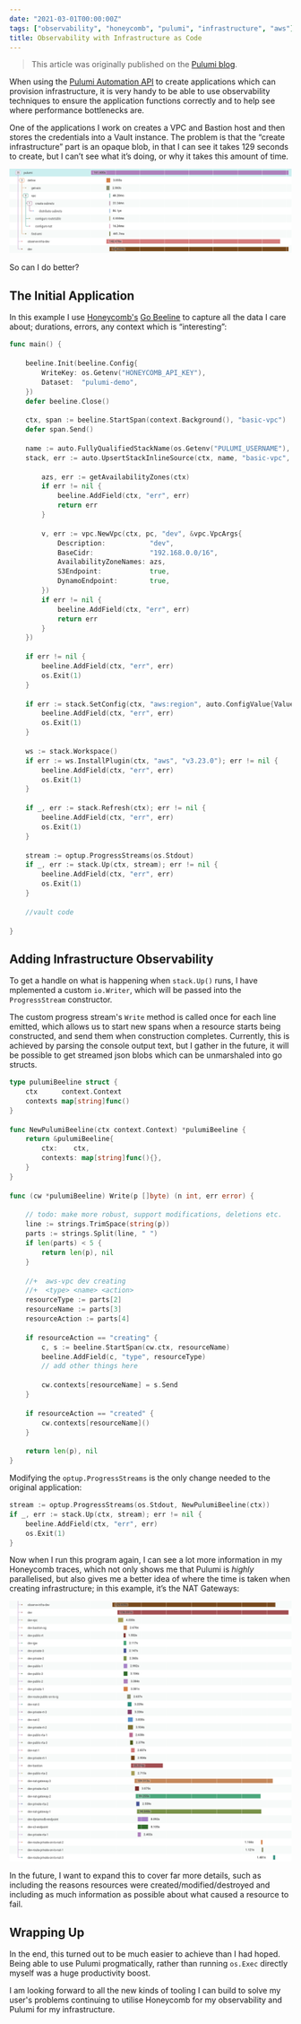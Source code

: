 ```yaml
---
date: "2021-03-01T00:00:00Z"
tags: ["observability", "honeycomb", "pulumi", "infrastructure", "aws"]
title: Observability with Infrastructure as Code
---
```


> This article was originally published on the [Pulumi blog](https://www.pulumi.com/blog/observability-with-infrastructure-as-code/).

When using the [Pulumi Automation API](https://www.pulumi.com/blog/tag/automation-api/) to create applications which can provision infrastructure, it is very handy to be able to use observability techniques to ensure the application functions correctly and to help see where performance bottlenecks are.

One of the applications I work on creates a VPC and Bastion host and then stores the credentials into a Vault instance.  The problem is that the “create infrastructure” part is an opaque blob, in that I can see it takes 129 seconds to create, but I can’t see what it’s doing, or why it takes this amount of time.

![honeycomb traces of one pulumi stack resource](/images/pulumi-observability-before.png)

So can I do better?

## The Initial Application

In this example I use [Honeycomb's](https://honeycomb.io/) [Go Beeline](https://github.com/honeycombio/beeline-go/) to capture all the data I care about; durations, errors, any context which is “interesting”:


```go
func main() {

	beeline.Init(beeline.Config{
		WriteKey: os.Getenv("HONEYCOMB_API_KEY"),
		Dataset:  "pulumi-demo",
	})
	defer beeline.Close()

	ctx, span := beeline.StartSpan(context.Background(), "basic-vpc")
	defer span.Send()

	name := auto.FullyQualifiedStackName(os.Getenv("PULUMI_USERNAME"), "basic-vpc", "dev")
	stack, err := auto.UpsertStackInlineSource(ctx, name, "basic-vpc", func(pc *pulumi.Context) error {

		azs, err := getAvailabilityZones(ctx)
		if err != nil {
			beeline.AddField(ctx, "err", err)
			return err
		}

		v, err := vpc.NewVpc(ctx, pc, "dev", &vpc.VpcArgs{
			Description:           "dev",
			BaseCidr:              "192.168.0.0/16",
			AvailabilityZoneNames: azs,
			S3Endpoint:            true,
			DynamoEndpoint:        true,
		})
		if err != nil {
			beeline.AddField(ctx, "err", err)
			return err
		}
	})

	if err != nil {
		beeline.AddField(ctx, "err", err)
		os.Exit(1)
	}

	if err := stack.SetConfig(ctx, "aws:region", auto.ConfigValue{Value: os.Getenv("PULUMI_REGION")}); err != nil {
		beeline.AddField(ctx, "err", err)
		os.Exit(1)
	}

	ws := stack.Workspace()
	if err := ws.InstallPlugin(ctx, "aws", "v3.23.0"); err != nil {
		beeline.AddField(ctx, "err", err)
		os.Exit(1)
	}

	if _, err := stack.Refresh(ctx); err != nil {
		beeline.AddField(ctx, "err", err)
		os.Exit(1)
	}

	stream := optup.ProgressStreams(os.Stdout)
	if _, err := stack.Up(ctx, stream); err != nil {
		beeline.AddField(ctx, "err", err)
		os.Exit(1)
	}

	//vault code

}
```



## Adding Infrastructure Observability

To get a handle on what is happening when `stack.Up()` runs, I have mplemented a custom `io.Writer`, which will be passed into the `ProgressStream` constructor.

The custom progress stream's `Write` method is called once for each line emitted,  which allows us to start new spans when a resource starts being constructed, and send them when construction completes.  Currently, this is achieved by parsing the console output text, but I gather in the future, it will be possible to get streamed json blobs which can be unmarshaled into go structs.


```go
type pulumiBeeline struct {
	ctx      context.Context
	contexts map[string]func()
}

func NewPulumiBeeline(ctx context.Context) *pulumiBeeline {
	return &pulumiBeeline{
		ctx:  	ctx,
		contexts: map[string]func(){},
	}
}

func (cw *pulumiBeeline) Write(p []byte) (n int, err error) {

	// todo: make more robust, support modifications, deletions etc.
	line := strings.TrimSpace(string(p))
	parts := strings.Split(line, " ")
	if len(parts) < 5 {
		return len(p), nil
	}

	//+  aws-vpc dev creating
	//+  <type> <name> <action>
	resourceType := parts[2]
	resourceName := parts[3]
	resourceAction := parts[4]

	if resourceAction == "creating" {
		c, s := beeline.StartSpan(cw.ctx, resourceName)
		beeline.AddField(c, "type", resourceType)
		// add other things here

		cw.contexts[resourceName] = s.Send
	}

	if resourceAction == "created" {
		cw.contexts[resourceName]()
	}

	return len(p), nil
}
```


Modifying the `optup.ProgressStreams` is the only change needed to the original application:


```go
stream := optup.ProgressStreams(os.Stdout, NewPulumiBeeline(ctx))
if _, err := stack.Up(ctx, stream); err != nil {
	beeline.AddField(ctx, "err", err)
	os.Exit(1)
}
```


Now when I run this program again, I can see a lot more information in my Honeycomb traces, which not only shows me that Pulumi is _highly_ parallelised, but also gives me a better idea of where the time is taken when creating infrastructure; in this example, it’s the NAT Gateways:




![honeycomb traces of all infrastructure resources in the pulumi stack](/images/pulumi-observability-after.png)


In the future, I want to expand this to cover far more details, such as including the reasons resources were created/modified/destroyed and including as much information as possible about what caused a resource to fail.

## Wrapping Up

In the end, this turned out to be much easier to achieve than I had hoped.  Being able to use Pulumi progmatically, rather than running `os.Exec` directly myself was a huge productivity boost.

I am looking forward to all the new kinds of tooling I can build to solve my user's problems continuing to utilise Honeycomb for my observability and Pulumi for my infrastructure.